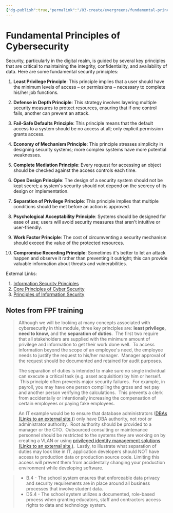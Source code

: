 ```yaml
---
{"dg-publish":true,"permalink":"/03-create/evergreens/fundamental-principles-of-cybersecurity/","title":"Fundamental Principles of Cybersecurity","tags":["information-security","cybersecurity"]}
---
```


# Fundamental Principles of Cybersecurity 

Security, particularly in the digital realm, is guided by several key principles that are critical to maintaining the integrity, confidentiality, and availability of data. Here are some fundamental security principles:

1. **Least Privilege Principle**: This principle implies that a user should have the minimum levels of access – or permissions – necessary to complete his/her job functions.

2. **Defense in Depth Principle**: This strategy involves layering multiple security measures to protect resources, ensuring that if one control fails, another can prevent an attack.

3. **Fail-Safe Defaults Principle**: This principle means that the default access to a system should be no access at all; only explicit permission grants access.

4. **Economy of Mechanism Principle**: This principle stresses simplicity in designing security systems; more complex systems have more potential weaknesses.

5. **Complete Mediation Principle**: Every request for accessing an object should be checked against the access controls each time.

6. **Open Design Principle**: The design of a security system should not be kept secret; a system's security should not depend on the secrecy of its design or implementation.

7. **Separation of Privilege Principle**: This principle implies that multiple conditions should be met before an action is approved.

8. **Psychological Acceptability Principle**: Systems should be designed for ease of use; users will avoid security measures that aren't intuitive or user-friendly.

9. **Work Factor Principle**: The cost of circumventing a security mechanism should exceed the value of the protected resources.

10. **Compromise Recording Principle**: Sometimes it's better to let an attack happen and observe it rather than preventing it outright; this can provide valuable information about threats and vulnerabilities.


External Links:
1. [Information Security Principles](https://www.sciencedirect.com/topics/computer-science/information-security-principles)
2. [Core Principles of Cyber Security](https://www.youracclaim.com/blog/the-7-basic-principles-of-it-security)
3. [Principles of Information Security](https://www.tutorialspoint.com/information_security_cyber_law/principles_of_information_security.htm)

## Notes from FPF training
> 
> Although we will be looking at many concepts associated with cybersecurity in this module, three key principles are: **least privilege, need to know,** and the **separation of duties**.  The first two require that all stakeholders are supplied with the minimum amount of privilege and information to get their work done well.  To access information beyond the scope of an employee's need, the employee needs to justify the request to his/her manager.  Manager approval of the request should be documented and retained for audit purposes.  
> 
> The separation of duties is intended to make sure no single individual can execute a critical task (e.g. asset acquisition) by him or herself.  This principle often prevents major security failures.  For example, in payroll, you may have one person compiling the gross and net pay and another person verifying the calculations.  This prevents a clerk from accidentally or intentionally increasing the compensation of certain employees or paying fake employees.  
> 
> An IT example would be to ensure that database administrators ([DBAs (Links to an external site.)](https://en.wikipedia.org/wiki/Database_administrator)) only have DBA authority, not root or administrator authority.  Root authority should be provided to a manager or the CTO.  Outsourced consulting or maintenance personnel should be restricted to the systems they are working on by creating a VLAN or using [privileged identity management solutions (Links to an external site.)](https://en.wikipedia.org/wiki/Privileged_identity_management).  Lastly, to illustrate what separation of duties may look like in IT, application developers should NOT have access to production data or production source code. Limiting this access will prevent them from accidentally changing your production environment while developing software.

> -    B.4 - The school system ensures that enforceable data privacy and security requirements are in place around all business processes that involve student data.
> -   DS.4 - The school system utilizes a documented, role-based process when granting educators, staff and contractors access rights to data and technology system.